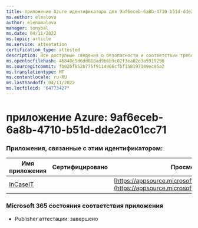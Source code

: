 ```yaml
---
title: приложение Azure идентификатора для 9af6eceb-6a8b-4710-b51d-dde2ac01cc71
ms.author: elmalova
author: elenamalova
manager: tonybal
ms.date: 04/11/2022
ms.topic: article
ms.service: attestation
certification_type: attested
description: Все доступные сведения о безопасности и соответствии требованиям для 9af6eceb-6a8b-4710-b51d-dde2ac01cc71.
ms.openlocfilehash: 46840e5d6dd818ad9b6b9c02f3ea02e3a5919296
ms.sourcegitcommit: fb02bf852b775f9114966cfbf158197149ec95a2
ms.translationtype: MT
ms.contentlocale: ru-RU
ms.lasthandoff: 04/11/2022
ms.locfileid: "64773427"
---
```

# <a name="azure-app-id-9af6eceb-6a8b-4710-b51d-dde2ac01cc71"></a>приложение Azure: 9af6eceb-6a8b-4710-b51d-dde2ac01cc71


### <a name="apps-associated-with-this-id"></a>Приложения, связанные с этим идентификатором:
| **Имя приложения** | **Сертифицировано** | **Просмотр в AppSource** |
|--------------|---------------|-----------------------|
| [InCaseIT](../forward/WA200003265.md) |  | [https://appsource.microsoft.com/product/office/WA200003265](https://appsource.microsoft.com/product/office/WA200003265) |

### <a name="microsoft-365-app-compliance-status"></a>Microsoft 365 состояния соответствия приложения
- Publisher аттестации: завершено
